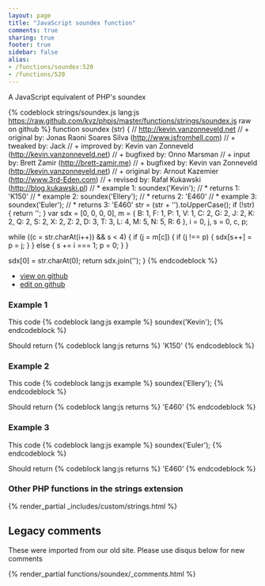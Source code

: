 ```yaml
---
layout: page
title: "JavaScript soundex function"
comments: true
sharing: true
footer: true
sidebar: false
alias:
- /functions/soundex:520
- /functions/520
---
```

<!-- Generated by Rakefile:build -->
A JavaScript equivalent of PHP's soundex

{% codeblock strings/soundex.js lang:js https://raw.github.com/kvz/phpjs/master/functions/strings/soundex.js raw on github %}
function soundex (str) {
  // http://kevin.vanzonneveld.net
  // +   original by: Jonas Raoni Soares Silva (http://www.jsfromhell.com)
  // +    tweaked by: Jack
  // +   improved by: Kevin van Zonneveld (http://kevin.vanzonneveld.net)
  // +   bugfixed by: Onno Marsman
  // +      input by: Brett Zamir (http://brett-zamir.me)
  // +   bugfixed by: Kevin van Zonneveld (http://kevin.vanzonneveld.net)
  // +   original by: Arnout Kazemier (http://www.3rd-Eden.com)
  // +    revised by: Rafał Kukawski (http://blog.kukawski.pl)
  // *     example 1: soundex('Kevin');
  // *     returns 1: 'K150'
  // *     example 2: soundex('Ellery');
  // *     returns 2: 'E460'
  // *     example 3: soundex('Euler');
  // *     returns 3: 'E460'
  str = (str + '').toUpperCase();
  if (!str) {
    return '';
  }
  var sdx = [0, 0, 0, 0],
    m = {
      B: 1,
      F: 1,
      P: 1,
      V: 1,
      C: 2,
      G: 2,
      J: 2,
      K: 2,
      Q: 2,
      S: 2,
      X: 2,
      Z: 2,
      D: 3,
      T: 3,
      L: 4,
      M: 5,
      N: 5,
      R: 6
    },
    i = 0,
    j, s = 0,
    c, p;

  while ((c = str.charAt(i++)) && s < 4) {
    if (j = m[c]) {
      if (j !== p) {
        sdx[s++] = p = j;
      }
    } else {
      s += i === 1;
      p = 0;
    }
  }

  sdx[0] = str.charAt(0);
  return sdx.join('');
}
{% endcodeblock %}

 - [view on github](https://github.com/kvz/phpjs/blob/master/functions/strings/soundex.js)
 - [edit on github](https://github.com/kvz/phpjs/edit/master/functions/strings/soundex.js)

### Example 1
This code
{% codeblock lang:js example %}
soundex('Kevin');
{% endcodeblock %}

Should return
{% codeblock lang:js returns %}
'K150'
{% endcodeblock %}

### Example 2
This code
{% codeblock lang:js example %}
soundex('Ellery');
{% endcodeblock %}

Should return
{% codeblock lang:js returns %}
'E460'
{% endcodeblock %}

### Example 3
This code
{% codeblock lang:js example %}
soundex('Euler');
{% endcodeblock %}

Should return
{% codeblock lang:js returns %}
'E460'
{% endcodeblock %}


### Other PHP functions in the strings extension
{% render_partial _includes/custom/strings.html %}
## Legacy comments
These were imported from our old site. Please use disqus below for new comments
<div style="overflow-y: scroll; max-height: 500px;">
{% render_partial functions/soundex/_comments.html %}
</div>
